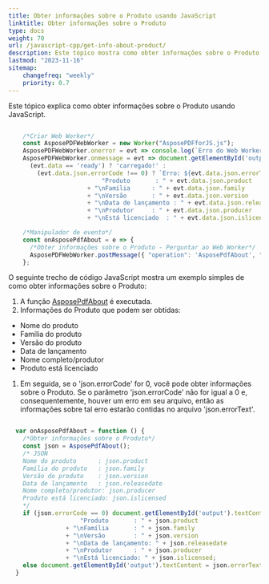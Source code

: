 ```yaml
---
title: Obter informações sobre o Produto usando JavaScript
linktitle: Obter informações sobre o Produto
type: docs
weight: 70
url: /javascript-cpp/get-info-about-product/
description: Este tópico mostra como obter informações sobre o Produto com Aspose.PDF para JavaScript via C++.
lastmod: "2023-11-16"
sitemap:
    changefreq: "weekly"
    priority: 0.7
---
```


Este tópico explica como obter informações sobre o Produto usando JavaScript.

```js

    /*Criar Web Worker*/
    const AsposePDFWebWorker = new Worker("AsposePDFforJS.js");
    AsposePDFWebWorker.onerror = evt => console.log(`Erro do Web Worker: ${evt.message}`);
    AsposePDFWebWorker.onmessage = evt => document.getElementById('output').textContent = 
      (evt.data == 'ready') ? 'carregado!' :
        (evt.data.json.errorCode !== 0) ? `Erro: ${evt.data.json.errorText}` :
                          "Produto       : " + evt.data.json.product
                      + "\nFamília      : " + evt.data.json.family
                      + "\nVersão       : " + evt.data.json.version
                      + "\nData de lançamento : " + evt.data.json.releasedate
                      + "\nProdutor     : " + evt.data.json.producer
                      + "\nEstá licenciado  : " + evt.data.json.islicensed;

    /*Manipulador de evento*/
    const onAsposePdfAbout = e => {
      /*Obter informações sobre o Produto - Perguntar ao Web Worker*/
      AsposePDFWebWorker.postMessage({ "operation": 'AsposePdfAbout', "params": [] }, []);
    };
```


O seguinte trecho de código JavaScript mostra um exemplo simples de como obter informações sobre o Produto:

1. A função [AsposePdfAbout](https://reference.aspose.com/pdf/javascript-cpp/misc/asposepdfabout/) é executada.
1. Informações do Produto que podem ser obtidas:
- Nome do produto
- Família do produto
- Versão do produto
- Data de lançamento
- Nome completo/produtor
- Produto está licenciado
1. Em seguida, se o 'json.errorCode' for 0, você pode obter informações sobre o Produto. Se o parâmetro 'json.errorCode' não for igual a 0 e, consequentemente, houver um erro em seu arquivo, então as informações sobre tal erro estarão contidas no arquivo 'json.errorText'.

```js

  var onAsposePdfAbout = function () {
    /*Obter informações sobre o Produto*/
    const json = AsposePdfAbout();
    /* JSON
    Nome do produto      : json.product
    Família do produto   : json.family
    Versão do produto    : json.version
    Data de lançamento   : json.releasedate
    Nome completo/produtor: json.producer
    Produto está licenciado: json.islicensed
    */
    if (json.errorCode == 0) document.getElementById('output').textContent = 
                    "Produto       : " + json.product
                + "\nFamília       : " + json.family
                + "\nVersão        : " + json.version
                + "\nData de lançamento: " + json.releasedate
                + "\nProdutor      : " + json.producer
                + "\nEstá licenciado: " + json.islicensed;
    else document.getElementById('output').textContent = json.errorText;
  }
```